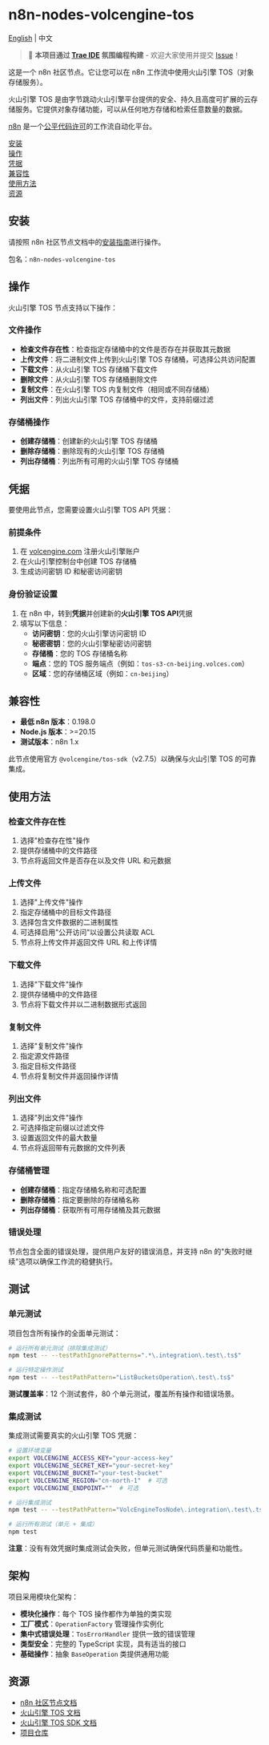 # n8n-nodes-volcengine-tos

[English](./README.md) | 中文

> 🚀 **本项目通过 [Trae IDE](https://trae.ai) 氛围编程构建** - 欢迎大家使用并提交 [Issue](https://github.com/lvdaqian/n8n-nodes-volcengine-tos/issues)！

这是一个 n8n 社区节点。它让您可以在 n8n 工作流中使用火山引擎 TOS（对象存储服务）。

火山引擎 TOS 是由字节跳动火山引擎平台提供的安全、持久且高度可扩展的云存储服务。它提供对象存储功能，可以从任何地方存储和检索任意数量的数据。

[n8n](https://n8n.io/) 是一个[公平代码许可](https://docs.n8n.io/reference/license/)的工作流自动化平台。

[安装](#安装)  
[操作](#操作)  
[凭据](#凭据)  
[兼容性](#兼容性)  
[使用方法](#使用方法)  
[资源](#资源)  

## 安装

请按照 n8n 社区节点文档中的[安装指南](https://docs.n8n.io/integrations/community-nodes/installation/)进行操作。

包名：`n8n-nodes-volcengine-tos`

## 操作

火山引擎 TOS 节点支持以下操作：

### 文件操作
- **检查文件存在性**：检查指定存储桶中的文件是否存在并获取其元数据
- **上传文件**：将二进制文件上传到火山引擎 TOS 存储桶，可选择公共访问配置
- **下载文件**：从火山引擎 TOS 存储桶下载文件
- **删除文件**：从火山引擎 TOS 存储桶删除文件
- **复制文件**：在火山引擎 TOS 内复制文件（相同或不同存储桶）
- **列出文件**：列出火山引擎 TOS 存储桶中的文件，支持前缀过滤

### 存储桶操作
- **创建存储桶**：创建新的火山引擎 TOS 存储桶
- **删除存储桶**：删除现有的火山引擎 TOS 存储桶
- **列出存储桶**：列出所有可用的火山引擎 TOS 存储桶

## 凭据

要使用此节点，您需要设置火山引擎 TOS API 凭据：

### 前提条件
1. 在 [volcengine.com](https://www.volcengine.com/) 注册火山引擎账户
2. 在火山引擎控制台中创建 TOS 存储桶
3. 生成访问密钥 ID 和秘密访问密钥

### 身份验证设置
1. 在 n8n 中，转到**凭据**并创建新的**火山引擎 TOS API**凭据
2. 填写以下信息：
   - **访问密钥**：您的火山引擎访问密钥 ID
   - **秘密密钥**：您的火山引擎秘密访问密钥
   - **存储桶**：您的 TOS 存储桶名称
   - **端点**：您的 TOS 服务端点（例如：`tos-s3-cn-beijing.volces.com`）
   - **区域**：您的存储桶区域（例如：`cn-beijing`）

## 兼容性

- **最低 n8n 版本**：0.198.0
- **Node.js 版本**：>=20.15
- **测试版本**：n8n 1.x

此节点使用官方 `@volcengine/tos-sdk`（v2.7.5）以确保与火山引擎 TOS 的可靠集成。

## 使用方法

### 检查文件存在性
1. 选择"检查存在性"操作
2. 提供存储桶中的文件路径
3. 节点将返回文件是否存在以及文件 URL 和元数据

### 上传文件
1. 选择"上传文件"操作
2. 指定存储桶中的目标文件路径
3. 选择包含文件数据的二进制属性
4. 可选择启用"公开访问"以设置公共读取 ACL
5. 节点将上传文件并返回文件 URL 和上传详情

### 下载文件
1. 选择"下载文件"操作
2. 提供存储桶中的文件路径
3. 节点将下载文件并以二进制数据形式返回

### 复制文件
1. 选择"复制文件"操作
2. 指定源文件路径
3. 指定目标文件路径
4. 节点将复制文件并返回操作详情

### 列出文件
1. 选择"列出文件"操作
2. 可选择指定前缀以过滤文件
3. 设置返回文件的最大数量
4. 节点将返回带有元数据的文件列表

### 存储桶管理
- **创建存储桶**：指定存储桶名称和可选配置
- **删除存储桶**：指定要删除的存储桶名称
- **列出存储桶**：获取所有可用存储桶及其元数据

### 错误处理
节点包含全面的错误处理，提供用户友好的错误消息，并支持 n8n 的"失败时继续"选项以确保工作流的稳健执行。

## 测试

### 单元测试
项目包含所有操作的全面单元测试：

```bash
# 运行所有单元测试（排除集成测试）
npm test -- --testPathIgnorePatterns=".*\.integration\.test\.ts$"

# 运行特定操作测试
npm test -- --testPathPattern="ListBucketsOperation\.test\.ts$"
```

**测试覆盖率**：12 个测试套件，80 个单元测试，覆盖所有操作和错误场景。

### 集成测试
集成测试需要真实的火山引擎 TOS 凭据：

```bash
# 设置环境变量
export VOLCENGINE_ACCESS_KEY="your-access-key"
export VOLCENGINE_SECRET_KEY="your-secret-key"
export VOLCENGINE_BUCKET="your-test-bucket"
export VOLCENGINE_REGION="cn-north-1"  # 可选
export VOLCENGINE_ENDPOINT=""  # 可选

# 运行集成测试
npm test -- --testPathPattern="VolcEngineTosNode\.integration\.test\.ts$"

# 运行所有测试（单元 + 集成）
npm test
```

**注意**：没有有效凭据时集成测试会失败，但单元测试确保代码质量和功能性。

## 架构

项目采用模块化架构：

- **模块化操作**：每个 TOS 操作都作为单独的类实现
- **工厂模式**：`OperationFactory` 管理操作实例化
- **集中式错误处理**：`TosErrorHandler` 提供一致的错误管理
- **类型安全**：完整的 TypeScript 实现，具有适当的接口
- **基础操作**：抽象 `BaseOperation` 类提供通用功能

## 资源

* [n8n 社区节点文档](https://docs.n8n.io/integrations/#community-nodes)
* [火山引擎 TOS 文档](https://www.volcengine.com/docs/6349)
* [火山引擎 TOS SDK 文档](https://github.com/volcengine/ve-tos-js-sdk)
* [项目仓库](https://github.com/lvdaqian/n8n-nodes-volcengine-tos)